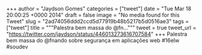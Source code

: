 
+++
author = "Jaydson Gomes"
categories = ["tweet"]
date = "Tue Mar 18 20:00:25 +0000 2014"
draft = false
image = "No media found for this Tweet"
slug = "2ad74056ddd2ccd5d77919b48b5217b5d0516ae3"
tags = ["tweet"]
title = """Palestra bem massa do @fn..."""
tweet = true
tweet_url = "https://twitter.com/jaydson/status/446013273616707584"
+++
Palestra bem massa do @fnando sobre segurança em aplicações web #16elw #soudev
